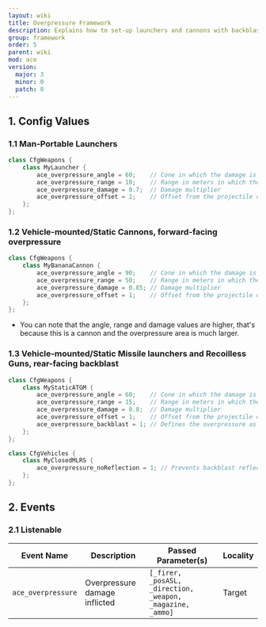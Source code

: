 ```yaml
---
layout: wiki
title: Overpressure Framework
description: Explains how to set-up launchers and cannons with backblast and overpressure areas with the ACE3 overpressure system.
group: framework
order: 5
parent: wiki
mod: ace
version:
  major: 3
  minor: 0
  patch: 0
---
```


## 1. Config Values

### 1.1 Man-Portable Launchers

```cpp
class CfgWeapons {
    class MyLauncher {
        ace_overpressure_angle = 60;    // Cone in which the damage is applied (in degrees from the back end of the launcher towards the side)
        ace_overpressure_range = 10;    // Range in meters in which the damage is applied
        ace_overpressure_damage = 0.7;  // Damage multiplier
        ace_overpressure_offset = 1;    // Offset from the projectile origin backwards, to where the backblast should originate from
    };
};
```

### 1.2 Vehicle-mounted/Static Cannons, forward-facing overpressure

```cpp
class CfgWeapons {
    class MyBananaCannon {
        ace_overpressure_angle = 90;    // Cone in which the damage is applied (in degrees from the muzzle of the cannon towards the side)
        ace_overpressure_range = 50;    // Range in meters in which the damage is applied
        ace_overpressure_damage = 0.85; // Damage multiplier
        ace_overpressure_offset = 1;    // Offset from the projectile origin forwards, to where the overpressure should originate from
    };
};
```

- You can note that the angle, range and damage values are higher, that's because this is a cannon and the overpressure area is much larger.

### 1.3 Vehicle-mounted/Static Missile launchers and Recoilless Guns, rear-facing backblast

```cpp
class CfgWeapons {
    class MyStaticATGM {
        ace_overpressure_angle = 60;    // Cone in which the damage is applied (in degrees from the back end of the launcher towards the side)
        ace_overpressure_range = 15;    // Range in meters in which the damage is applied
        ace_overpressure_damage = 0.8;  // Damage multiplier
        ace_overpressure_offset = 1;    // Offset from the projectile origin backwards, to where the backblast should originate from
        ace_overpressure_backblast = 1; // Defines the overpressure as backblast, so that it will be directed backwards
    };
};
```

```cpp
class CfgVehicles {
    class MyClosedMLRS {
        ace_overpressure_noReflection = 1; // Prevents backblast reflection to the gunner in light vehicles like Vanilla MLRS Trucks, which are otherwise counted as "open" by ace_common_fnc_updatePlayerVehAttenuation
    };
};
```

## 2. Events

### 2.1 Listenable

| Event Name | Description | Passed Parameter(s) | Locality |
| ---------- | ----------- | ------------------- | -------- |
| `ace_overpressure` | Overpressure damage inflicted | `[_firer, _posASL, _direction, _weapon, _magazine, _ammo]` | Target |
